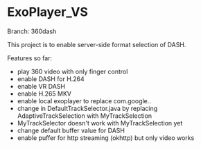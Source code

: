 # ExoPlayer_VS #

Branch: 360dash

This project is to enable server-side format selection of DASH.  


Features so far: 
* play 360 video with only finger control 
* enable DASH for H.264
* enable VR DASH
* enable H.265 MKV 
* enable local exoplayer to replace com.google..
* change in DefaultTrackSelector.java by replacing AdaptiveTrackSelection with MyTrackSelection 
* MyTrackSelector doesn't work with MyTrackSelection yet
* change default buffer value for DASH
* enable puffer for http streaming (okhttp) but only video works
